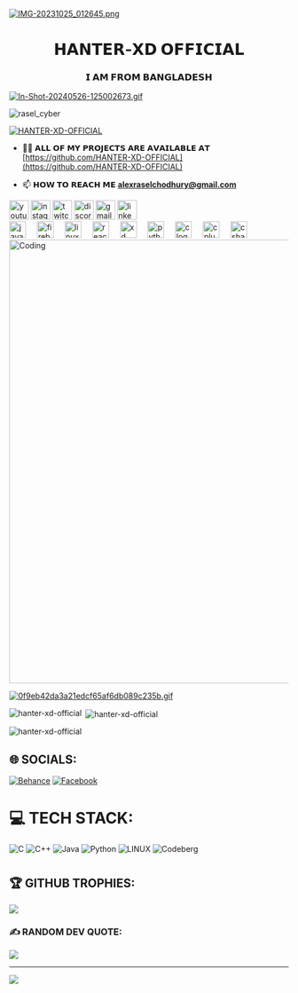 [![IMG-20231025_012645.png](https://i.postimg.cc/8PR2w25W/20240525-195650.png)](https://postimg.cc/nCLShwqc)
<h1 align="center">𝗛𝗔𝗡𝗧𝗘𝗥-𝗫𝗗 𝗢𝗙𝗙𝗜𝗖𝗜𝗔𝗟</h1>
<h3 align="center">𝗜 𝗔𝗠 𝗙𝗥𝗢𝗠 𝗕𝗔𝗡𝗚𝗟𝗔𝗗𝗘𝗦𝗛</h3>

[![In-Shot-20240526-125002673.gif](https://i.postimg.cc/3xbNGVDH/In-Shot-20240526-125002673.gif)](https://postimg.cc/QF1jG6b6)

<p align="left"> <img src="https://komarev.com/ghpvc/?username=rasel_cyber&label=Profile%20views&color=0e75b6&style=flat" alt="rasel_cyber" /> </p>

<p align="left"> <a href="https://twitter.com/HANTER-XD-OFFICIAL" target="blank"><img src="https://img.shields.io/twitter/follow/HANTER-XD-OFFICIAL?logo=twitter&style=for-the-badge" alt="HANTER-XD-OFFICIAL" /></a> </p>

- 👨‍💻 𝗔𝗟𝗟 𝗢𝗙 𝗠𝗬 𝗣𝗥𝗢𝗝𝗘𝗖𝗧𝗦 𝗔𝗥𝗘 𝗔𝗩𝗔𝗜𝗟𝗔𝗕𝗟𝗘 𝗔𝗧 [https://github.com/HANTER-XD-OFFICIAL](https://github.com/HANTER-XD-OFFICIAL)

- 📫 𝗛𝗢𝗪 𝗧𝗢 𝗥𝗘𝗔𝗖𝗛 𝗠𝗘 **alexraselchodhury@gmail.com**

<div align="left">
  <img src="https://img.shields.io/static/v1?message=Youtube&logo=youtube&label=&color=FF0000&logoColor=white&labelColor=&style=for-the-badge" height="35" alt="youtube logo"  />
  <img src="https://img.shields.io/static/v1?message=Instagram&logo=instagram&label=&color=E4405F&logoColor=white&labelColor=&style=for-the-badge" height="35" alt="instagram logo"  />
  <img src="https://img.shields.io/static/v1?message=Twitch&logo=twitch&label=&color=9146FF&logoColor=white&labelColor=&style=for-the-badge" height="35" alt="twitch logo"  />
  <img src="https://img.shields.io/static/v1?message=Discord&logo=discord&label=&color=7289DA&logoColor=white&labelColor=&style=for-the-badge" height="35" alt="discord logo"  />
  <img src="https://img.shields.io/static/v1?message=Gmail&logo=gmail&label=&color=D14836&logoColor=white&labelColor=&style=for-the-badge" height="35" alt="gmail logo"  />
  <img src="https://img.shields.io/static/v1?message=LinkedIn&logo=linkedin&label=&color=0077B5&logoColor=white&labelColor=&style=for-the-badge" height="35" alt="linkedin logo"  />
</div>

<div align="left">
  <img src="https://cdn.jsdelivr.net/gh/devicons/devicon/icons/java/java-original.svg" height="30" alt="java logo"  />
  <img width="12" />
  <img src="https://cdn.jsdelivr.net/gh/devicons/devicon/icons/firebase/firebase-original.svg" height="30" alt="firebase logo"  />
  <img width="12" />
  <img src="https://cdn.jsdelivr.net/gh/devicons/devicon/icons/linux/linux-original.svg" height="30" alt="linux logo"  />
  <img width="12" />
  <img src="https://cdn.jsdelivr.net/gh/devicons/devicon/icons/react/react-original.svg" height="30" alt="react logo"  />
  <img width="12" />
  <img src="https://cdn.jsdelivr.net/gh/devicons/devicon/icons/xd/xd-original.svg" height="30" alt="xd logo"  />
  <img width="12" />
  <img src="https://cdn.jsdelivr.net/gh/devicons/devicon/icons/python/python-original.svg" height="30" alt="python logo"  />
  <img width="12" />
  <img src="https://cdn.jsdelivr.net/gh/devicons/devicon/icons/c/c-original.svg" height="30" alt="c logo"  />
  <img width="12" />
  <img src="https://cdn.jsdelivr.net/gh/devicons/devicon/icons/cplusplus/cplusplus-original.svg" height="30" alt="cplusplus logo"  />
  <img width="12" />
  <img src="https://cdn.jsdelivr.net/gh/devicons/devicon/icons/csharp/csharp-original.svg" height="30" alt="csharp logo"  />
</div>



<img align="middle" alt="Coding" width="800" src="https://user-images.githubusercontent.com/49580304/110318584-81067880-7fc2-11eb-8391-152d308e7f2b.gif">

[![0f9eb42da3a21edcf65af6db089c235b.gif](https://i.postimg.cc/T1XF4dBv/0f9eb42da3a21edcf65af6db089c235b.gif)](https://postimg.cc/ygvLJHVL)

<p><img align="left" src="https://github-readme-stats.vercel.app/api/top-langs?username=hanter-xd-official&show_icons=true&locale=en&layout=compact" alt="hanter-xd-official" /></p>

<p>&nbsp;<img align="center" src="https://github-readme-stats.vercel.app/api?username=hanter-xd-official&show_icons=true&locale=en" alt="hanter-xd-official" /></p>

<p><img align="center" src="https://github-readme-streak-stats.herokuapp.com/?user=hanter-xd-official&" alt="hanter-xd-official" /></p>


## 🌐 SOCIALS:
[![Behance](https://img.shields.io/badge/Behance-1769ff?logo=behance&logoColor=white)](https://behance.net/Max-fro-man) [![Facebook](https://img.shields.io/badge/Facebook-%231877F2.svg?logo=Facebook&logoColor=white)](https://facebook.com/MD.RASEL.CYBER)

# 💻 TECH STACK:
![C](https://img.shields.io/badge/c-%2300599C.svg?style=for-the-badge&logo=c&logoColor=white) ![C++](https://img.shields.io/badge/c++-%2300599C.svg?style=for-the-badge&logo=c%2B%2B&logoColor=white) ![Java](https://img.shields.io/badge/java-%23ED8B00.svg?style=for-the-badge&logo=java&logoColor=white) ![Python](https://img.shields.io/badge/python-3670A0?style=for-the-badge&logo=python&logoColor=ffdd54) ![LINUX](https://img.shields.io/badge/Linux-FCC624?style=for-the-badge&logo=linux&logoColor=black) ![Codeberg](https://img.shields.io/badge/Codeberg-2185D0?style=for-the-badge&logo=Codeberg&logoColor=white)
# 


## 🏆 GITHUB TROPHIES:
![](https://github-profile-trophy.vercel.app/?username=Max-fro-man&theme=radical&no-frame=false&no-bg=false&margin-w=4)

### ✍️ RANDOM DEV QUOTE:
![](https://quotes-github-readme.vercel.app/api?type=horizontal&theme=radical)



---
[![](https://visitcount.itsvg.in/api?id=Max-fro-man&icon=0&color=0)](https://visitcount.itsvg.in)

<!-- Proudly created with GPRM ( https://gprm.itsvg.in ) -->
